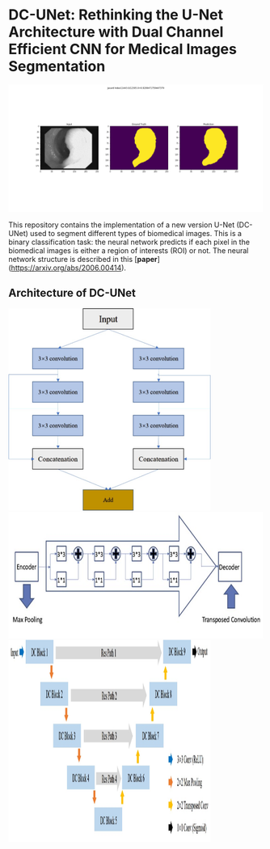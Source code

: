 # DC-UNet: Rethinking the U-Net Architecture with Dual Channel Efficient CNN for Medical Images Segmentation
![Image text](https://github.com/AngeLouCN/DC-UNet/blob/main/results/8.png)

This repository contains the implementation of a new version U-Net (DC-UNet) used to segment different types of biomedical images. This is a binary classification task: the neural network predicts if each pixel in the biomedical images is either a region of interests (ROI) or not. The neural network structure is described in this [**paper**] (https://arxiv.org/abs/2006.00414).
## Architecture of DC-UNet
<img src="https://github.com/AngeLouCN/DC-UNet/blob/main/model_architecture/DC-block.jpg" width="400" height="400" alt="DC-Block"/><img src="https://github.com/AngeLouCN/DC-UNet/blob/main/model_architecture/res_path.jpg" width="600" height="250" alt="Res-path"/>
<img src="https://github.com/AngeLouCN/DC-UNet/blob/main/model_architecture/dcunet.jpg" width="400" height="400" alt="DC-UNet"/>
